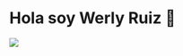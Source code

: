 <div align "center">
<h1 alig="center">Hola soy Werly Ruiz 👋</h1>
</div>
<img src="https://imgur.com/a/AsYq8AX">
<!--
**MrWerly/MrWerly** is a ✨ _special_ ✨ repository because its `README.md` (this file) appears on your GitHub profile.

## Sobre mi
- ⚡ Cursando la carrera de Ingeniería Informática en la Universidad Autónoma de Asunción
- 🔭 Actualmente estoy trabajando como servicio técnico en mi emprendimiento.
- 🌱 Actualmente estoy aprendiendo para ser FullStack ...
- 👯 Busco colaborar en proyectos de Desarrollo Web ...
- 📫 Contacto werlyruiz@gmail.com

-->
